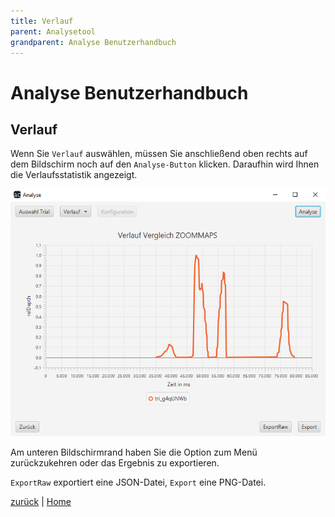 ```yaml
---
title: Verlauf
parent: Analysetool
grandparent: Analyse Benutzerhandbuch
---
```

# Analyse Benutzerhandbuch

## Verlauf

Wenn Sie `Verlauf` auswählen, müssen Sie anschließend oben rechts auf dem Bildschirm noch auf den `Analyse-Button` klicken. Daraufhin wird Ihnen die Verlaufsstatistik angezeigt.

![verlauf](resources/verlauf.PNG)

Am unteren Bildschirmrand haben Sie die Option zum Menü zurückzukehren oder das Ergebnis zu exportieren.

`ExportRaw` exportiert eine JSON-Datei, `Export` eine PNG-Datei.

[zurück](index.md) | [Home](../../index.md)
